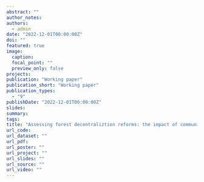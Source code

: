 ```yaml
---
abstract: ""
author_notes:
authors:
  - admin
date: "2022-12-01T00:00:00Z"
doi: ""
featured: true
image:
  caption: 
  focal_point: ""
  preview_only: false
projects:
publication: "Working paper"
publication_short: "Working paper"
publication_types:
  - "9"
publishDate: "2022-12-01T00:00:00Z"
slides:
summary:
tags:
title: "Assessing forest decentraliztion reforms: the impact of community forests on deforestation in Cameroon"
url_code:
url_dataset: ""
url_pdf: 
url_poster: ""
url_project: ""
url_slides: ""
url_source: ""
url_video: ""
---
```




